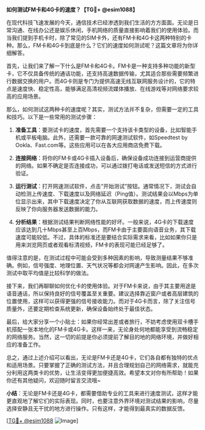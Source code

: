 **如何测试FM卡和4G卡的速度？【TG💪+ @esim1088】**

在现代科技飞速发展的今天，通信技术已经渗透到我们生活的方方面面。无论是日常沟通、在线办公还是娱乐休闲，手机网络的质量直接影响着我们的使用体验。而当我们提到手机卡时，除了常见的SIM卡外，还有FM卡和4G卡这两种特别的卡种。那么，FM卡和4G卡到底是什么？它们的速度如何测试呢？这篇文章将为你详细解答。

首先，让我们来了解一下什么是FM卡和4G卡。FM卡是一种支持多种功能的新型卡，它不仅具备传统的通话功能，还支持高速数据传输，尤其适合那些需要频繁进行数据交换的用户。而4G卡则是专门为提供高速无线互联网服务设计的，它的特点是速度快、稳定性高，能够满足高清视频流媒体播放、在线游戏等对网络要求较高的应用场景。

那么，如何测试这两种卡的速度呢？其实，测试方法并不复杂，但需要一定的工具和技巧。以下是一些常用的测试步骤：

1. **准备工具**：要测试卡的速度，首先需要一个支持该卡类型的设备，比如智能手机或平板电脑。此外，还需要一款可靠的网速测试软件，如Speedtest by Ookla、Fast.com等。这些应用可以在各大应用商店免费下载。

2. **连接网络**：将你的FM卡或4G卡插入设备后，确保设备成功连接到运营商提供的网络。如果不确定是否连接成功，可以通过拨打电话或发送短信的方式进行验证。

3. **运行测试**：打开网速测试软件，点击“开始测试”按钮。通常情况下，测试会自动检测上传速度、下载速度以及网络延迟（Ping值）。测试结果会以Mbps为单位显示出来，其中下载速度决定了你从互联网获取数据的速度，而上传速度则反映了你向服务器发送数据的能力。

4. **分析结果**：根据测试结果判断网络性能的好坏。一般来说，4G卡的下载速度应该达到几十Mbps甚至上百Mbps，而FM卡由于主要面向语音业务，其下载速度可能较低。不过，具体的标准还是要结合实际需求来看，比如如果你只是用来浏览网页或者观看标清视频，FM卡的表现可能已经足够了。

值得注意的是，在测试过程中可能会受到多种因素的影响，导致测量结果不够准确。例如，信号强度、地理位置、天气状况等都会对网速产生影响。因此，在多次测试中取平均值是比较科学的做法。

接下来，我们再聊聊如何优化卡的使用体验。对于FM卡来说，由于其主要用途是语音通话，所以保持良好的信号覆盖至关重要。建议选择靠近窗户或者高层建筑的位置使用，这样可以获得更强的信号接收能力。而对于4G卡而言，除了关注信号质量外，还要定期检查系统更新，确保设备始终处于最佳状态。

最后，给大家分享一个小贴士：如果你经常出差或者旅行，不妨考虑使用双卡槽手机搭配一张本地化的FM卡或4G卡。这样一来，无论身处何地都能享受到流畅稳定的网络服务。当然，这一切的前提是你必须提前了解目的地的网络环境，并做好相应的准备工作。

总之，通过上述介绍可以看出，无论是FM卡还是4G卡，它们各自都有独特的优点和适用场景。只要掌握了正确的测试方法，并且合理规划自己的网络需求，就能充分利用这两类卡的优势，让生活变得更加便捷高效。希望本文对你有所帮助！如果你还有其他疑问，欢迎随时留言交流哦~ 

**小结**：无论是FM卡还是4G卡，都需要借助专业的工具来进行速度测试，这样才能更直观地了解它们的实际表现。同时，也要注意外界环境对测试结果的影响，尽量选择安静且无干扰的地方进行操作。只有这样，才能得到最真实的数据反馈。

[[TG💪+ @esim1088](https://t.me/s/esim1088) ![Image](https://i.postimg.cc/4NQfJmqS/Snipaste-2025-05-13-00-14-12.png)]